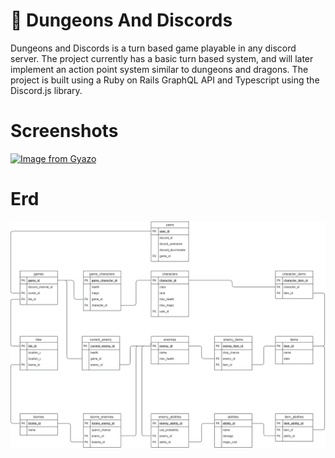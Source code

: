 # 🐉 Dungeons And Discords
Dungeons and Discords is a turn based game playable in any discord server. The project currently has a basic turn based system, and will later implement an action point system similar to dungeons and dragons. The project is built using a Ruby on Rails GraphQL API and Typescript using the Discord.js library.

# Screenshots
<a href="https://gyazo.com/b44bf6b6e213e507234dafcd30c0d3aa"><img src="https://i.gyazo.com/b44bf6b6e213e507234dafcd30c0d3aa.gif" alt="Image from Gyazo" width="1018"/></a>

# Erd
<img src="./erd.png"></img>